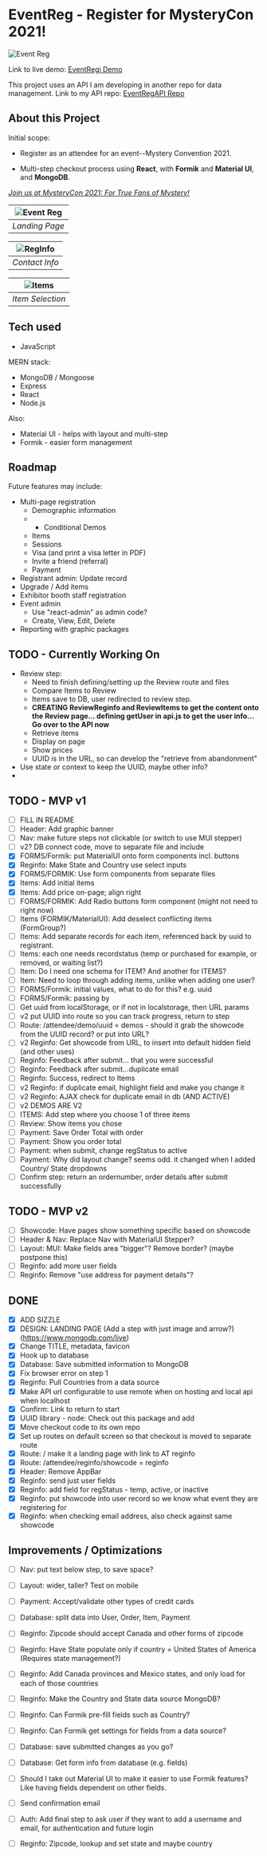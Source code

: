 # EventReg - Register for MysteryCon 2021!

![Event Reg](https://raw.githubusercontent.com/jamespro/eventregi/main/public/banner.png)

Link to live demo: [EventRegi Demo](https://eventregi.herokuapp.com/)

This project uses an API I am developing in another repo for data management. Link to my API repo: [EventRegAPI Repo](https://github.com/jamespro/eventreg/)
## About this Project

Initial scope: 

* Register as an attendee for an event--Mystery Convention 2021. 

* Multi-step checkout process using **React**, with **Formik** and **Material UI**, and **MongoDB**.

[*Join us at MysteryCon 2021: For True Fans of Mystery!*](https://eventregi.herokuapp.com/)

| ![Event Reg](https://raw.githubusercontent.com/jamespro/eventregi/main/public/img/welcome-sm.png) | 
|:--:| 
| *Landing Page* |

| ![RegInfo](https://raw.githubusercontent.com/jamespro/eventregi/main/public/img/reginfo-sm.png) | 
|:--:| 
| *Contact Info* |

| ![Items](https://raw.githubusercontent.com/jamespro/eventregi/main/public/img/items-sm.png) | 
|:--:| 
| *Item Selection* |


## Tech used
* JavaScript

MERN stack:
* MongoDB / Mongoose
* Express
* React
* Node.js

Also: 
* Material UI - helps with layout and multi-step
* Formik - easier form management

## Roadmap

Future features may include:
* Multi-page registration
  * Demographic information
  * * Conditional Demos
  * Items
  * Sessions
  * Visa (and print a visa letter in PDF)
  * Invite a friend (referral)
  * Payment
* Registrant admin: Update record
* Upgrade / Add items
* Exhibitor booth staff registration
* Event admin
  * Use "react-admin" as admin code?
  * Create, View, Edit, Delete
* Reporting with graphic packages

## TODO - Currently Working On
* Review step: 
  * Need to finish defining/setting up the Review route and files
  * Compare Items to Review
  * Items save to DB, user redirected to review step. 
  * **CREATING ReviewReginfo and ReviewItems to get the content onto the Review page... defining getUser in api.js to get the user info... Go over to the API now**
  * Retrieve items
  * Display on page
  * Show prices
  * UUID is in the URL, so can develop the "retrieve from abandonment"
* Use state or context to keep the UUID, maybe other info?
* 

## TODO - MVP v1
- [ ] FILL IN README
- [ ] Header: Add graphic banner
- [ ] Nav: make future steps not clickable (or switch to use MUI stepper)
- [ ] v2? DB connect code, move to separate file and include
- [x] FORMS/Formik: put MaterialUI onto form components incl. buttons
- [x] Reginfo: Make State and Country use select inputs
- [x] FORMS/FORMIK: Use form components from separate files
- [x] Items: Add initial items
- [x] Items: Add price on-page; align right
- [ ] FORMS/FORMIK: Add Radio buttons form component (might not need to right now)
- [ ] Items (FORMIK/MaterialUI): Add deselect conflicting items (FormGroup?)
- [ ] Items: Add separate records for each item, referenced back by uuid to registrant.
- [ ] Items: each one needs recordstatus (temp or purchased for example, or removed, or waiting list?)
- [ ] Item: Do I need one schema for ITEM? And another for ITEMS?
- [ ] Item: Need to loop through adding items, unlike when adding one user?
- [ ] FORMS/Formik: initial values, what to do for this? e.g. uuid
- [ ] FORMS/Formik: passing by 
- [ ] Get uuid from localStorage, or if not in localstorage, then URL params
- [ ] v2 put UUID into route so you can track progress, return to step
- [ ] Route: /attendee/demo/uuid = demos - should it grab the showcode from the UUID record? or put into URL?
- [ ] v2 Reginfo: Get showcode from URL, to insert into default hidden field (and other uses)
- [ ] Reginfo: Feedback after submit... that you were successful
- [ ] Reginfo: Feedback after submit...duplicate email
- [ ] Reginfo: Success, redirect to Items
- [ ] v2 Reginfo: if duplicate email, highlight field and make you change it
- [ ] v2 Reginfo: AJAX check for duplicate email in db (AND ACTIVE)
- [ ] v2 DEMOS ARE V2
- [ ] ITEMS: Add step where you choose 1 of three items
- [ ] Review: Show items you chose
- [ ] Payment: Save Order Total with order
- [ ] Payment: Show you order total
- [ ] Payment: when submit, change regStatus to active
- [ ] Payment: Why did layout change? seems odd. it changed when I added Country/ State dropdowns
- [ ] Confirm step: return an ordernumber, order details after submit successfully

## TODO - MVP v2
- [ ] Showcode: Have pages show something specific based on showcode
- [ ] Header & Nav: Replace Nav with MaterialUI Stepper?
- [ ] Layout: MUI: Make fields area "bigger"? Remove border? (maybe postpone this)
- [ ] Reginfo: add more user fields
- [ ] Reginfo: Remove "use address for payment details"?

## DONE
- [x] ADD SIZZLE
- [x] DESIGN: LANDING PAGE (Add a step with just image and arrow?) (https://www.mongodb.com/live)
- [x] Change TITLE, metadata, favicon
- [x] Hook up to database
- [x] Database: Save submitted information to MongoDB
- [x] Fix browser error on step 1
- [x] Reginfo: Pull Countries from a data source 
- [x] Make API url configurable to use remote when on hosting and local api when localhost
- [x] Confirm: Link to return to start
- [x] UUID library - node: Check out this package and add 
- [x] Move checkout code to its own repo
- [x] Set up routes on default screen so that checkout is moved to separate route
- [x] Route: / make it a landing page with link to AT reginfo
- [x] Route: /attendee/reginfo/showcode = reginfo
- [x] Header: Remove AppBar
- [x] Reginfo: send just user fields
- [x] Reginfo: add field for regStatus - temp, active, or inactive
- [x] Reginfo: put showcode into user record so we know what event they are registering for
- [x] Reginfo: when checking email address, also check against same showcode
## Improvements / Optimizations
- [ ] Nav: put text below step, to save space?
- [ ] Layout: wider, taller? Test on mobile
- [ ] Payment: Accept/validate other types of credit cards
- [ ] Database: split data into User, Order, Item, Payment
- [ ] Reginfo: Zipcode should accept Canada and other forms of zipcode
- [ ] Reginfo: Have State populate only if country = United States of America (Requires state management?)
- [ ] Reginfo: Add Canada provinces and Mexico states, and only load for each of those countries
- [ ] Reginfo: Make the Country and State data source MongoDB?
- [ ] Reginfo: Can Formik pre-fill fields such as Country?
- [ ] Reginfo: Can Formik get settings for fields from a data source?
- [ ] Database: save submitted changes as you go?
- [ ] Database: Get form info from database (e.g. fields)
- [ ] Should I take out Material UI to make it easier to use Formik features? Like having fields dependent on other fields.
- [ ] Send confirmation email
- [ ] Auth: Add final step to ask user if they want to add a username and email, for authentication and future login
- [ ] Reginfo: Zipcode, lookup and set state and maybe country

